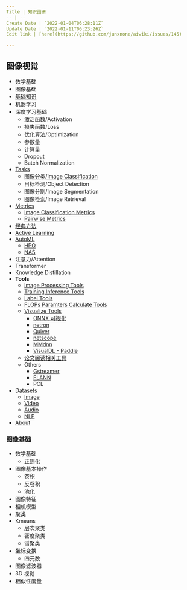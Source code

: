 ```yaml
---
Title | 知识图谱
-- | --
Create Date | `2022-01-04T06:28:11Z`
Update Date | `2022-01-11T06:23:26Z`
Edit link | [here](https://github.com/junxnone/aiwiki/issues/145)

---
```

## 图像视觉

- 数学基础
- 图像基础
- [基础知识](/基础知识)
- 机器学习
- 深度学习基础
  - 激活函数/Activation
  - 损失函数/Loss
  - 优化算法/Optimization
  - 参数量
  - 计算量
  - Dropout
  - Batch Normalization
- [Tasks](/Tasks_Summary)
  - [图像分类/Image Classification](/Image_Classification)
  - 目标检测/Object Detection
  - 图像分割/Image Segmentation
  - 图像检索/Image Retrieval 
- [Metrics](/Metrics)
  - [Image Classification Metrics](/Image_Classification_Metrics)
  - [Pairwise Metrics](/Pairwise_Metrics)
- [经典方法](/Classic_Algos)
- [Active Learning](/Active_Learning_Summary)
- [AutoML](/AutoML)
  - [HPO](/HPO)
  - [NAS](/NAS)
- 注意力/Attention
- Transformer
- Knowledge Distillation
- **Tools**
  - [Image Processing Tools](/Image_Processing_Tools)
  - [Training Inference Tools](/Training_Inference_Tools) 
  - [Label Tools](Data_Label_Tools)
  - [FLOPs Paramters Calculate Tools](/FLOPs_Parameters_Calculate_Tools)
  - [Visualize Tools](/可视化)
    - [ONNX 可视化](/ONNX_Visualizing)
    - [netron](netron)
    - [Quiver](/Quiver)
    - [netscope](http://ethereon.github.io/netscope/quickstart.html)
    - [MMdnn](https://github.com/microsoft/MMdnn)
    - [VisualDL - Paddle](https://github.com/PaddlePaddle/VisualDL)
  - [论文阅读相关工具](/papers)
  - Others
    - [Gstreamer](/Gstreamer)
    - [FLANN](/FLANN)
    - PCL
- [Datasets](Datasets)
  - [Image](/Datasets_Image)
  - [Video](/Datasets_Video)
  - [Audio](/Datasets_Audio)
  - [NLP](/Datasets_NLP)
- [About](/about.md)






### 图像基础

- 数学基础
  - 正则化
- 图像基本操作
  - 卷积
  - 反卷积
  - 池化
- 图像特征
- 相机模型
- 聚类
- Kmeans
  - 层次聚类
  - 密度聚类
  - 谱聚类
- 坐标变换
  - 四元数
- 图像滤波器
- 3D 视觉
- 相似性度量


